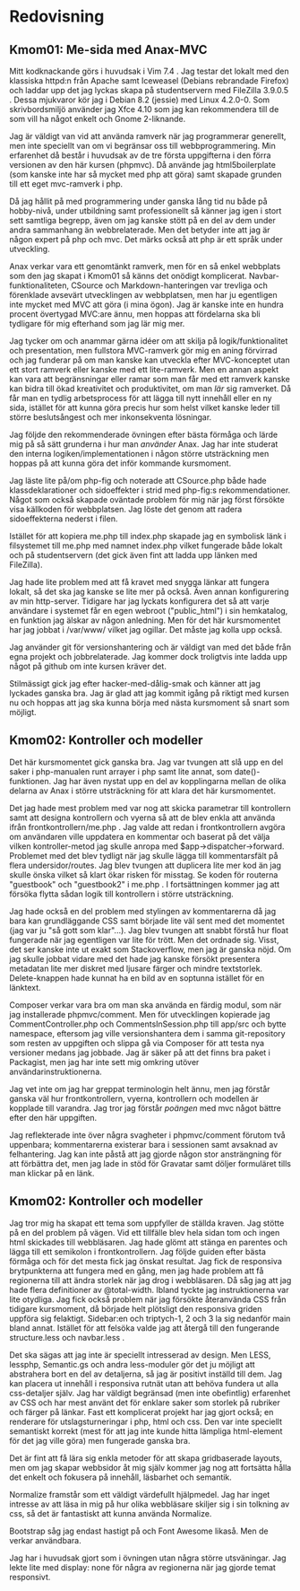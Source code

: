 
Redovisning
================================================================================

Kmom01: Me-sida med Anax-MVC
--------------------------------------------------------------------------------

Mitt kodknackande görs i huvudsak i Vim 7.4 . Jag testar det lokalt med
den klassiska httpd:n från Apache samt Iceweasel (Debians rebrandade Firefox)
och laddar upp det jag lyckas skapa på
studentservern med FileZilla 3.9.0.5 . Dessa mjukvaror kör jag i
Debian 8.2 (jessie) med Linux 4.2.0-0. Som skrivbordsmiljö använder jag
Xfce 4.10 som jag kan rekommendera till de som vill ha något enkelt och
Gnome 2-liknande.

Jag är väldigt van vid att använda ramverk när jag programmerar generellt,
men inte speciellt van om vi begränsar oss till webbprogrammering.
Min erfarenhet då består i huvudsak av de tre första uppgifterna i den förra
versionen av den här kursen (phpmvc). Då använde jag html5boilerplate (som
kanske inte har så mycket med php att göra) samt skapade grunden till ett eget
mvc-ramverk i php.

Då jag hållit på med programmering under ganska lång tid nu både på hobby-nivå,
under utbildning samt professionellt så känner jag igen i stort sett samtliga
begrepp, även om jag kanske stött på en del av dem under andra sammanhang än
webbrelaterade. Men det betyder inte att jag är någon expert på php och mvc.
Det märks också att php är ett språk under utveckling.

Anax verkar vara ett genomtänkt ramverk, men för en så enkel webbplats som
den jag skapat i Kmom01 så känns det onödigt komplicerat.
Navbar-funktionaliteten, CSource och Markdown-hanteringen var trevliga och
förenklade avsevärt utvecklingen av webbplatsen, men har
ju egentligen inte mycket med MVC att göra (i mina ögon). Jag är kanske inte
en hundra procent övertygad MVC:are ännu, men hoppas att fördelarna ska bli
tydligare för mig efterhand som jag lär mig mer.

Jag tycker om och anammar
gärna idéer om att skilja på logik/funktionalitet och presentation, men
fullstora MVC-ramverk gör mig en aning förvirrad och jag funderar på om man
kanske kan utveckla efter MVC-konceptet utan ett stort ramverk eller kanske
med ett lite-ramverk. Men en annan aspekt kan vara att begränsningar eller
ramar som man får med ett ramverk kanske kan bidra till ökad kreativitet och
produktivitet, om man _lär_ sig ramverket. Då får man en tydlig arbetsprocess
för att lägga till nytt innehåll eller en ny sida, istället för att kunna göra
precis hur som helst vilket kanske leder till större beslutsångest och mer
inkonsekventa lösningar.

Jag följde den rekommenderade övningen efter bästa förmåga och lärde mig på så
sätt grunderna i hur man _använder_ Anax. Jag har inte studerat den interna
logiken/implementationen i någon större utsträckning men hoppas på att kunna
göra det inför kommande kursmoment.

Jag läste lite på/om php-fig och noterade
att CSource.php både hade klassdeklarationer och sidoeffekter i strid med
php-fig:s rekommendationer. Något som också skapade oväntade problem för mig
när jag först försökte visa källkoden för webbplatsen. Jag löste det genom
att radera sidoeffekterna nederst i filen.

Istället för att kopiera me.php till index.php skapade jag en symbolisk länk
i filsystemet till me.php med namnet index.php vilket fungerade både lokalt
och på studentservern (det gick även fint att ladda upp länken med FileZilla).

Jag hade lite problem med att få kravet med snygga länkar att fungera lokalt,
så det ska jag kanske se lite mer på också. Även annan konfigurering av min
http-server. Tidigare har jag lyckats konfigurera det så att varje användare
i systemet får en egen webroot ("public\_html") i sin hemkatalog, en funktion
jag älskar av någon anledning. Men för det här kursmomentet har jag jobbat
i /var/www/ vilket jag ogillar. Det måste jag kolla upp också.

Jag använder git för versionshantering och är väldigt van med det både från
egna projekt och jobbrelaterade. Jag kommer dock troligtvis inte ladda upp något
på github om inte kursen kräver det.

Stilmässigt gick jag efter hacker-med-dålig-smak och känner att jag lyckades
ganska bra. Jag är glad att jag kommit igång på riktigt med kursen nu och
hoppas att jag ska kunna börja med nästa kursmoment så snart som möjligt.

Kmom02: Kontroller och modeller
--------------------------------------------------------------------------------
Det här kursmomentet gick ganska bra. Jag var tvungen att slå upp en del
saker i php-manualen runt arrayer i php samt lite annat,
som date()-funktionen. Jag har även nystat upp en del av kopplingarna mellan
de olika delarna av Anax i större utsträckning för att klara det här
kursmomentet.

Det jag hade mest problem med var nog att skicka parametrar till
kontrollern samt att designa kontrollern och vyerna så att de blev
enkla att använda ifrån frontkontrollern/me.php . Jag valde att redan
i frontkontrollern avgöra om användaren ville uppdatera en kommentar
och baserat på det välja vilken kontroller-metod jag skulle anropa med
$app->dispatcher->forward. Problemet med det blev tydligt när jag
skulle lägga till kommentarsfält på flera undersidor/routes. Jag blev
tvungen att duplicera lite mer kod än jag skulle önska vilket så klart
ökar risken för misstag. Se koden för routerna "guestbook" och "guestbook2"
i me.php . I fortsättningen kommer jag att försöka flytta sådan logik
till kontrollern i större utsträckning.

Jag hade också en del problem med stylingen av kommentarerna då jag
bara kan grundläggande CSS samt började lite väl sent med det momentet
(jag var ju "så gott som klar"...). Jag blev tvungen att snabbt förstå
hur float fungerade när jag egentligen var lite för trött. Men det ordnade
sig. Visst, det ser kanske inte ut exakt som Stackoverflow, men jag
är ganska nöjd. Om jag skulle jobbat vidare med det hade jag kanske
försökt presentera metadatan lite mer diskret med ljusare färger och
mindre textstorlek. Delete-knappen hade kunnat ha en bild av en soptunna
istället för en länktext.

Composer verkar vara bra om man ska använda en färdig modul, som när
jag installerade phpmvc/comment. Men för utvecklingen kopierade jag
CommentController.php och CommentsInSession.php till app/src och bytte
namespace, eftersom jag ville versionshantera dem i samma
git-repository som resten av uppgiften och slippa gå via Composer för att
testa nya versioner medans jag jobbade. Jag är säker på att det finns bra
paket i Packagist, men jag har inte sett mig omkring utöver
användarinstruktionerna.

Jag vet inte om jag har greppat terminologin helt ännu, men jag förstår
ganska väl hur frontkontrollern, vyerna, kontrollern och modellen är
kopplade till varandra. Jag tror jag förstår _poängen_ med mvc något
bättre efter den här uppgiften.

Jag reflekterade inte över några svagheter i phpmvc/comment förutom två
uppenbara; kommentarerna existerar bara i sessionen samt avsaknad av
felhantering. Jag kan inte påstå att jag gjorde någon stor ansträngning
för att förbättra det, men jag lade in stöd för Gravatar samt döljer formuläret
tills man klickar på en länk.

Kmom02: Kontroller och modeller
--------------------------------------------------------------------------------

Jag tror mig ha skapat ett tema som uppfyller de ställda kraven.
Jag stötte på en del problem på vägen. Vid ett tillfälle blev hela
sidan tom och ingen html skickades till webbläsaren. Jag hade glömt att
stänga en parentes och lägga till ett semikolon i frontkontrollern.
Jag följde guiden efter bästa förmåga och för det mesta fick jag
önskat resultat. Jag fick de responsiva brytpunkterna att fungera med en
gång, men jag hade problem att få regionerna till att ändra storlek
när jag drog i webbläsaren. Då såg jag att jag hade flera definitioner
av @total-width. Ibland tyckte jag instruktionerna var lite otydliga.
Jag fick också problem när jag försökte återanvända CSS från tidigare
kursmoment, då började helt plötsligt den responsiva griden uppföra
sig felaktigt. Sidebar:en och triptych-1, 2 och 3 la sig nedanför
main bland annat. Istället för att felsöka valde jag att återgå
till den fungerande structure.less och navbar.less .

Det ska sägas att jag inte är speciellt intresserad av design. Men
LESS, lessphp, Semantic.gs och andra less-moduler gör det ju möjligt
att abstrahera bort en del av detaljerna, så jag är positivt inställd
till dem. Jag kan placera ut innehåll i responsiva rutnät utan att
behöva fundera ut alla css-detaljer själv. Jag har väldigt begränsad
(men inte obefintlig) erfarenhet av CSS och har mest använt det
för enklare saker som storlek på rubriker och färger på länkar.
Fast ett komplicerat projekt har jag gjort också; en renderare
för utslagsturneringar i php, html och css. Den var inte speciellt
semantiskt korrekt (mest för att jag inte kunde hitta lämpliga
html-element för det jag ville göra) men fungerade ganska bra.

Det är fint att få lära sig enkla metoder för att skapa gridbaserade
layouts, men om jag skapar webbsidor åt mig själv kommer jag nog att
fortsätta hålla det enkelt och fokusera på innehåll, läsbarhet och
semantik.

Normalize framstår som ett väldigt värdefullt hjälpmedel. Jag har
inget intresse av att läsa in mig på hur olika webbläsare skiljer
sig i sin tolkning av css, så det är fantastiskt att kunna använda
Normalize.

Bootstrap såg jag endast hastigt på och Font Awesome likaså. Men
de verkar användbara.

Jag har i huvudsak gjort som i övningen utan några större utsväningar.
Jag lekte lite med display: none för några av regionerna när jag
gjorde temat responsivt.


